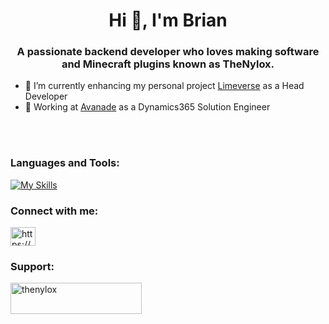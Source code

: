 <h1 align="center">Hi 👋, I'm Brian</h1>
<h3 align="center">A passionate backend developer who loves making software and Minecraft plugins known as TheNylox.</h3>

- 🔭 I’m currently enhancing my personal project [Limeverse](https://www.limeverse.it) as a Head Developer
- 🔭 Working at [Avanade](https://www.avanade.com/it-it) as a Dynamics365 Solution Engineer

<br></br>

<h3 align="left">Languages and Tools:</h3>

[![My Skills](https://skillicons.dev/icons?i=cs,java,javascript,azure,dotnet,postman,debian,docker,mysql)](https://skillicons.dev) 


<h3 align="left">Connect with me:</h3>
<p align="left">
<a href="https://linkedin.com/in/https://www.linkedin.com/in/brian-lorenzo-boitano-3b2340228/" target="blank"><img align="center" src="https://raw.githubusercontent.com/rahuldkjain/github-profile-readme-generator/master/src/images/icons/Social/linked-in-alt.svg" alt="https://www.linkedin.com/in/brian-lorenzo-boitano-3b2340228/" height="30" width="40" /></a>
</p>

<h3 align="left">Support:</h3>
<p><a href="https://ko-fi.com/thenylox"> <img align="left" src="https://cdn.ko-fi.com/cdn/kofi3.png?v=3" height="50" width="210" alt="thenylox" /></a></p><br><br>
